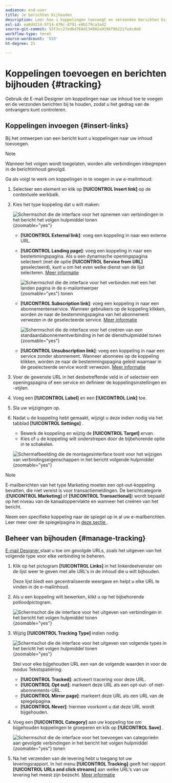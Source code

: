 ```yaml
---
audience: end-user
title: Je berichten bijhouden
description: Leer hoe u koppelingen toevoegt en verzonden berichten bijhoudt
exl-id: ea0d4214-5f14-470c-8791-e8b179ca3a42
source-git-commit: 53f3cc27ed6d768d134902a9196f0b221fedcde0
workflow-type: tm+mt
source-wordcount: '533'
ht-degree: 2%

---
```


# Koppelingen toevoegen en berichten bijhouden {#tracking}

Gebruik de E-mail Designer om koppelingen naar uw inhoud toe te voegen en de verzonden berichten bij te houden, zodat u het gedrag van de ontvangers kunt controleren.

## Koppelingen invoegen {#insert-links}

Bij het ontwerpen van een bericht kunt u koppelingen naar uw inhoud toevoegen.

>[!NOTE]
>
>Wanneer het volgen wordt toegelaten, worden alle verbindingen inbegrepen in de berichtinhoud gevolgd.

Ga als volgt te werk om koppelingen in te voegen in uw e-mailinhoud:

1. Selecteer een element en klik op **[!UICONTROL Insert link]** op de contextuele werkbalk.

1. Kies het type koppeling dat u wilt maken:

   ![ Schermschot die de interface voor het opnemen van verbindingen in het bericht het volgen hulpmiddel tonen ](assets/message-tracking-insert-link.png){zoomable="yes"}

   * **[!UICONTROL External link]**: voeg een koppeling in naar een externe URL.

   * **[!UICONTROL Landing page]**: voeg een koppeling in naar een bestemmingspagina. Als u een dynamische openingspagina selecteert (met de optie **[!UICONTROL Service from URL]** geselecteerd), kunt u om het even welke dienst van de lijst selecteren. [Meer informatie](../landing-pages/create-lp.md#define-actions-on-form-submission)

     ![ Schermschot die de interface voor het verbinden met een het landen pagina in de e-mailontwerper ](assets/email-link-to-landing-page.png){zoomable="yes"} tonen

   * **[!UICONTROL Subscription link]**: voeg een koppeling in naar een abonnementenservice. Wanneer gebruikers op de koppeling klikken, worden ze naar de bestemmingspagina van het abonnement verwezen in de geselecteerde service. [Meer informatie](../audience/manage-services.md#create-service)

     ![ Schermschot die de interface voor het creëren van een standaardabonnementverbinding in het de diensthulpmiddel tonen ](assets/service-create-default-lp-link.png){zoomable="yes"}

   * **[!UICONTROL Unsubscription link]**: voeg een koppeling in naar een service zonder abonnement. Wanneer abonnees op de koppeling klikken, worden ze naar de bestemmingspagina geleid waarnaar in de geselecteerde service wordt verwezen. [Meer informatie](../audience/manage-services.md#create-service)

   <!--* **[!UICONTROL Mirror page]**: Add a link to display the email content in a web browser. [Learn more]-->

1. Voer de gewenste URL in het desbetreffende veld in of selecteer een openingspagina of een service en definieer de koppelingsinstellingen en -stijlen.

1. Voeg een **[!UICONTROL Label]** en een **[!UICONTROL Link]** toe.

1. Sla uw wijzigingen op.

1. Nadat u de koppeling hebt gemaakt, wijzigt u deze indien nodig via het tabblad **[!UICONTROL Settings]** .

   * Bewerk de koppeling en wijzig de **[!UICONTROL Target]** ervan.
   * Kies of u de koppeling wilt onderstrepen door de bijbehorende optie in te schakelen.

   ![ Schermafbeelding die de montagesinterface toont voor het wijzigen van verbindingseigenschappen in het bericht volgende hulpmiddel ](assets/message-tracking-link-settings.png){zoomable="yes"}

>[!NOTE]
>
>E-mailberichten van het type Marketing moeten een opt-out-koppeling bevatten, die niet vereist is voor transactiemeldingen. De berichtcategorie (**[!UICONTROL Marketing]** of **[!UICONTROL Transactional]**) wordt bepaald op het niveau van de kanaaloppervlakte en wanneer het creëren van het bericht.

Neem een specifieke koppeling naar de spiegel op in al uw e-mailberichten. Leer meer over de spiegelpagina in [ deze sectie ](mirror-page.md).

## Beheer van bijhouden {#manage-tracking}

[ E-mail Designer ](create-email-content.md) staat u toe om gevolgde URLs, zoals het uitgeven van het volgende type voor elke verbinding te beheren.

1. Klik op het pictogram **[!UICONTROL Links]** in het linkerdeelvenster om de lijst weer te geven met alle URL&#39;s in de inhoud die u wilt bijhouden.

   Deze lijst biedt een gecentraliseerde weergave en helpt u elke URL te vinden in de e-mailinhoud.

1. Als u een koppeling wilt bewerken, klikt u op het bijbehorende potloodpictogram.

   ![ Schermschot die de interface voor het uitgeven van verbindingen in het bericht het volgen hulpmiddel tonen ](assets/message-tracking-edit-links.png){zoomable="yes"}

1. Wijzig **[!UICONTROL Tracking Type]** indien nodig:

   ![ Schermschot die de interface voor het uitgeven van volgende types in het bericht het volgen hulpmiddel tonen ](assets/message-tracking-edit-a-link.png){zoomable="yes"}

   Stel voor elke bijgehouden URL een van de volgende waarden in voor de modus Tekstspatiëring:

   * **[!UICONTROL Tracked]**: activeert tracering voor deze URL.
   * **[!UICONTROL Opt out]**: markeert deze URL als een opt-out- of niet-abonnements-URL.
   * **[!UICONTROL Mirror page]**: markeert deze URL als een URL van de spiegelpagina.
   * **[!UICONTROL Never]**: hiermee voorkomt u dat deze URL wordt bijgehouden. <!--This information is saved: if the URL appears again in a future message, its tracking is automatically deactivated.-->

1. Voeg een **[!UICONTROL Category]** aan uw koppeling toe om bijgehouden koppelingen te groeperen en klik op **[!UICONTROL Save]** .

   ![ Schermschot die de interface voor het toevoegen van categorieën aan gevolgde verbindingen in het bericht het volgen hulpmiddel ](assets/message-tracking-edit-a-link_2.png){zoomable="yes"} tonen

1. Na het verzenden van de levering hebt u toegang tot uw leveringsrapport. In het menu **[!UICONTROL Tracking]** geeft het rapport **[!UICONTROL URLs and click streams]** aan welke URL&#39;s van uw levering het meest zijn bezocht. [Meer informatie](../reporting/gs-reports.md)